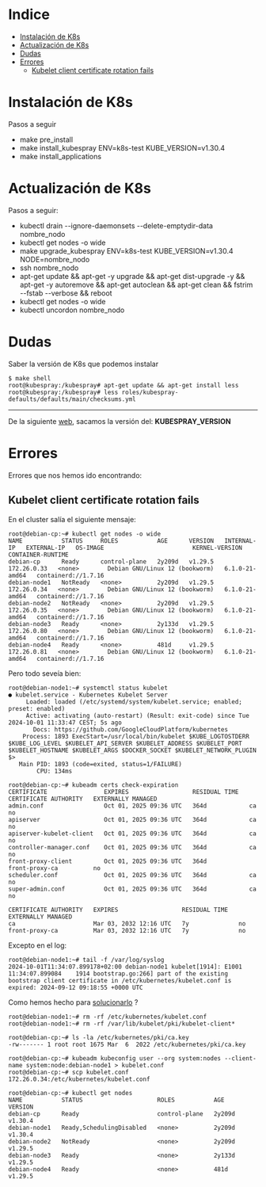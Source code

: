 # Indice


* [Instalación de K8s](#id10)
* [Actualización de K8s](#id11)
* [Dudas](#id20) 
* [Errores](#id30) 
  * [Kubelet client certificate rotation fails](#id31)

# Instalación de K8s <div id='id10' />

Pasos a seguir

* make pre_install
* make install_kubespray ENV=k8s-test KUBE_VERSION=v1.30.4
* make install_applications

# Actualización de K8s <div id='id10' />

Pasos a seguir:

* kubectl drain --ignore-daemonsets --delete-emptydir-data nombre_nodo
* kubectl get nodes -o wide
* make upgrade_kubespray ENV=k8s-test KUBE_VERSION=v1.30.4 NODE=nombre_nodo
* ssh nombre_nodo
* apt-get update && apt-get -y upgrade && apt-get dist-upgrade -y && apt-get -y autoremove && apt-get autoclean && apt-get clean && fstrim --fstab --verbose && reboot
* kubectl get nodes -o wide
* kubectl uncordon nombre_nodo

# Dudas <div id='id20' />

Saber la versión de K8s que podemos instalar
```
$ make shell
root@kubespray:/kubespray# apt-get update && apt-get install less
root@kubespray:/kubespray# less roles/kubespray-defaults/defaults/main/checksums.yml
```

---

De la siguiente [web](https://quay.io/repository/kubespray/kubespray?tab=tags&tag=latest), sacamos la versión del: **KUBESPRAY_VERSION**

# Errores <div id='id30' />

Errores que nos hemos ido encontrando:



## Kubelet client certificate rotation fails <div id='id31' />

En el cluster salía el siguiente mensaje:

```
root@debian-cp:~# kubectl get nodes -o wide
NAME           STATUS     ROLES           AGE      VERSION   INTERNAL-IP   EXTERNAL-IP   OS-IMAGE                         KERNEL-VERSION   CONTAINER-RUNTIME
debian-cp      Ready      control-plane   2y209d   v1.29.5   172.26.0.33   <none>        Debian GNU/Linux 12 (bookworm)   6.1.0-21-amd64   containerd://1.7.16
debian-node1   NotReady   <none>          2y209d   v1.29.5   172.26.0.34   <none>        Debian GNU/Linux 12 (bookworm)   6.1.0-21-amd64   containerd://1.7.16
debian-node2   NotReady   <none>          2y209d   v1.29.5   172.26.0.35   <none>        Debian GNU/Linux 12 (bookworm)   6.1.0-21-amd64   containerd://1.7.16
debian-node3   Ready      <none>          2y133d   v1.29.5   172.26.0.80   <none>        Debian GNU/Linux 12 (bookworm)   6.1.0-21-amd64   containerd://1.7.16
debian-node4   Ready      <none>          481d     v1.29.5   172.26.0.81   <none>        Debian GNU/Linux 12 (bookworm)   6.1.0-21-amd64   containerd://1.7.16
```

Pero todo seveía bien:

```
root@debian-node1:~# systemctl status kubelet
● kubelet.service - Kubernetes Kubelet Server
     Loaded: loaded (/etc/systemd/system/kubelet.service; enabled; preset: enabled)
     Active: activating (auto-restart) (Result: exit-code) since Tue 2024-10-01 11:33:47 CEST; 5s ago
       Docs: https://github.com/GoogleCloudPlatform/kubernetes
    Process: 1893 ExecStart=/usr/local/bin/kubelet $KUBE_LOGTOSTDERR $KUBE_LOG_LEVEL $KUBELET_API_SERVER $KUBELET_ADDRESS $KUBELET_PORT $KUBELET_HOSTNAME $KUBELET_ARGS $DOCKER_SOCKET $KUBELET_NETWORK_PLUGIN $>
   Main PID: 1893 (code=exited, status=1/FAILURE)
        CPU: 134ms

root@debian-cp:~# kubeadm certs check-expiration
CERTIFICATE                EXPIRES                  RESIDUAL TIME   CERTIFICATE AUTHORITY   EXTERNALLY MANAGED
admin.conf                 Oct 01, 2025 09:36 UTC   364d            ca                      no
apiserver                  Oct 01, 2025 09:36 UTC   364d            ca                      no
apiserver-kubelet-client   Oct 01, 2025 09:36 UTC   364d            ca                      no
controller-manager.conf    Oct 01, 2025 09:36 UTC   364d            ca                      no
front-proxy-client         Oct 01, 2025 09:36 UTC   364d            front-proxy-ca          no
scheduler.conf             Oct 01, 2025 09:36 UTC   364d            ca                      no
super-admin.conf           Oct 01, 2025 09:36 UTC   364d            ca                      no

CERTIFICATE AUTHORITY   EXPIRES                  RESIDUAL TIME   EXTERNALLY MANAGED
ca                      Mar 03, 2032 12:16 UTC   7y              no
front-proxy-ca          Mar 03, 2032 12:16 UTC   7y              no
```

Excepto en el log:

```
root@debian-node1:~# tail -f /var/log/syslog
2024-10-01T11:34:07.899178+02:00 debian-node1 kubelet[1914]: E1001 11:34:07.899084    1914 bootstrap.go:266] part of the existing bootstrap client certificate in /etc/kubernetes/kubelet.conf is expired: 2024-09-12 09:18:55 +0000 UTC
```

Como hemos hecho para [solucionarlo](https://kubernetes.io/docs/setup/production-environment/tools/kubeadm/troubleshooting-kubeadm/#kubelet-client-cert) ? 

```
root@debian-node1:~# rm -rf /etc/kubernetes/kubelet.conf
root@debian-node1:~# rm -rf /var/lib/kubelet/pki/kubelet-client*

root@debian-cp:~# ls -la /etc/kubernetes/pki/ca.key
-rw------- 1 root root 1675 Mar  6  2022 /etc/kubernetes/pki/ca.key

root@debian-cp:~# kubeadm kubeconfig user --org system:nodes --client-name system:node:debian-node1 > kubelet.conf
root@debian-cp:~# scp kubelet.conf 172.26.0.34:/etc/kubernetes/kubelet.conf

root@debian-cp:~# kubectl get nodes
NAME           STATUS                     ROLES           AGE      VERSION
debian-cp      Ready                      control-plane   2y209d   v1.30.4
debian-node1   Ready,SchedulingDisabled   <none>          2y209d   v1.30.4
debian-node2   NotReady                   <none>          2y209d   v1.29.5
debian-node3   Ready                      <none>          2y133d   v1.29.5
debian-node4   Ready                      <none>          481d     v1.29.5
```

